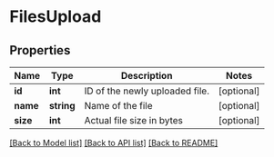 # FilesUpload

## Properties
Name | Type | Description | Notes
------------ | ------------- | ------------- | -------------
**id** | **int** | ID of the newly uploaded file. | [optional] 
**name** | **string** | Name of the file | [optional] 
**size** | **int** | Actual file size in bytes | [optional] 

[[Back to Model list]](../../README.md#documentation-for-models) [[Back to API list]](../../README.md#documentation-for-api-endpoints) [[Back to README]](../../README.md)

